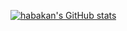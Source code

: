 [![habakan's GitHub stats](https://github-readme-stats.vercel.app/api?username=habakan&theme=dark)](https://github.com/anuraghazra/github-readme-stats)
